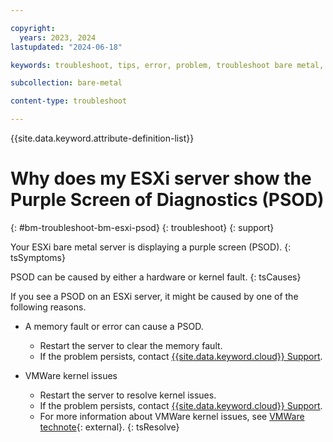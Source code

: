 ```yaml
---

copyright:
  years: 2023, 2024
lastupdated: "2024-06-18"

keywords: troubleshoot, tips, error, problem, troubleshoot bare metal, bare metal troubleshooting

subcollection: bare-metal

content-type: troubleshoot

---
```


{{site.data.keyword.attribute-definition-list}}

# Why does my ESXi server show the Purple Screen of Diagnostics (PSOD)
{: #bm-troubleshoot-bm-esxi-psod}
{: troubleshoot}
{: support}

Your ESXi bare metal server is displaying a purple screen (PSOD).
{: tsSymptoms}

PSOD can be caused by either a hardware or kernel fault.
{: tsCauses}

If you see a PSOD on an ESXi server, it might be caused by one of the following reasons.

* A memory fault or error can cause a PSOD.
   - Restart the server to clear the memory fault.
   - If the problem persists, contact [{{site.data.keyword.cloud}} Support](/docs/virtual-servers?topic=virtual-servers-gettinghelp).

* VMWare kernel issues
   - Restart the server to resolve kernel issues.
   - If the problem persists, contact [{{site.data.keyword.cloud}} Support](/docs/virtual-servers?topic=virtual-servers-gettinghelp).
   - For more information about VMWare kernel issues, see [VMWare technote](https://kb.vmware.com/s/article/1004250){: external}.
{: tsResolve}
